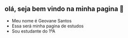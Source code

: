 ## olá, seja bem vindo na minha pagina 🌚

- Meu nome é Geovane Santos
- Essa será minha pagina de estudos
- Sou estudante do 1ºA 
